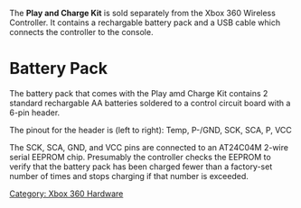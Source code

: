 The **Play and Charge Kit** is sold separately from the Xbox 360
Wireless Controller. It contains a rechargable battery pack and a USB
cable which connects the controller to the console.

# Battery Pack

The battery pack that comes with the Play amd Charge Kit contains 2
standard rechargable AA batteries soldered to a control circuit board
with a 6-pin header.

The pinout for the header is (left to right): Temp, P-/GND, SCK, SCA, P,
VCC

The SCK, SCA, GND, and VCC pins are connected to an AT24C04M 2-wire
serial EEPROM chip. Presumably the controller checks the EEPROM to
verify that the battery pack has been charged fewer than a factory-set
number of times and stops charging if that number is exceeded.

[Category: Xbox 360 Hardware](../Category_Xbox360_Hardware)
